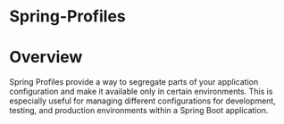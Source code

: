 # Spring-Profiles

# Overview
Spring Profiles provide a way to segregate parts of your application configuration and make it available only in certain environments. This is especially useful for managing different configurations for development, testing, and production environments within a Spring Boot application.
